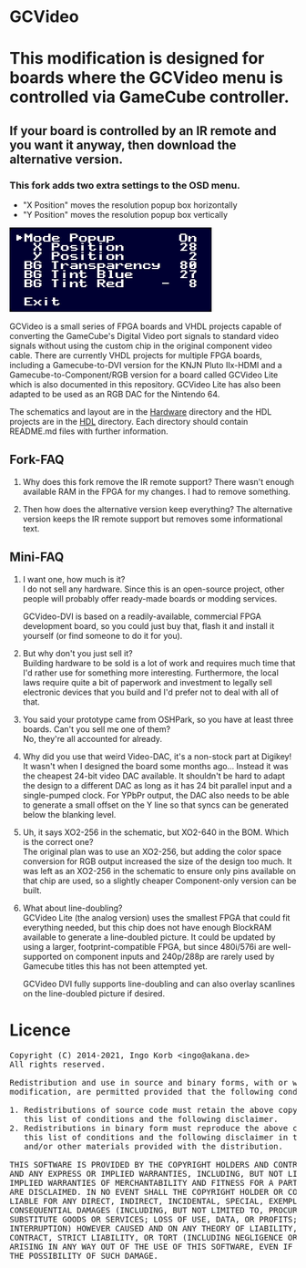 # GCVideo #

# This modification is designed for boards where the GCVideo menu is controlled via GameCube controller.

## If your board is controlled by an IR remote and you want it anyway, then download the alternative version.

### This fork adds two extra settings to the OSD menu.
- "X Position" moves the resolution popup box horizontally
- "Y Position" moves the resolution popup box vertically

![OSD Settings menu](Firmware/doc/osd.png)


GCVideo is a small series of FPGA boards and VHDL projects
capable of converting the
GameCube's Digital Video port signals to standard video signals
without using the custom chip in the original component video cable.
There are currently VHDL projects for multiple FPGA boards, including
a Gamecube-to-DVI version for the KNJN Pluto IIx-HDMI and a
Gamecube-to-Component/RGB version for a board called GCVideo Lite
which is also documented in this repository.
GCVideo Lite has also been adapted to be used as
an RGB DAC for the Nintendo 64.

The schematics and layout are in the [Hardware](Hardware) directory
and the HDL projects are in the [HDL](HDL) directory. Each directory
should contain README.md files with further information.


## Fork-FAQ ##

1. Why does this fork remove the IR remote support?
    There wasn't enough available RAM in the FPGA for my changes.
    I had to remove something.

1. Then how does the alternative version keep everything?
    The alternative version keeps the IR remote support but removes some
    informational text.

## Mini-FAQ ##

1. I want one, how much is it?  
    I do not sell any hardware. Since this is an open-source project,
    other people will probably offer ready-made boards or modding
    services.

    GCVideo-DVI is based on a readily-available, commercial FPGA
    development board, so you could just buy that, flash it and
    install it yourself (or find someone to do it for you).

1. But why don't you just sell it?  
    Building hardware to be sold is a lot of work and requires much
    time that I'd rather use for something more
    interesting. Furthermore, the local laws require quite a bit of
    paperwork and investment to legally sell electronic devices that
    you build and I'd prefer not to deal with all of that.

1. You said your prototype came from OSHPark, so you have at least
    three boards. Can't you sell me one of them?  
    No, they're all accounted for already.

1. Why did you use that weird Video-DAC, it's a non-stock part at
    Digikey!<br>
    It wasn't when I designed the board some months ago... Instead it
    was the cheapest 24-bit video DAC available. It shouldn't be hard
    to adapt the design to a different DAC as long as it has 24 bit
    parallel input and a single-pumped clock. For YPbPr output, the
    DAC also needs to be able to generate a small offset on the Y line
    so that syncs can be generated below the blanking level.

1. Uh, it says XO2-256 in the schematic, but XO2-640 in the BOM. Which
    is the correct one?  
    The original plan was to use an XO2-256, but adding the color
    space conversion for RGB output increased the size of the design
    too much. It was left as an XO2-256 in the schematic to ensure
    only pins available on that chip are used, so a slightly cheaper
    Component-only version can be built.

1. What about line-doubling?  
    GCVideo Lite (the analog version) uses the smallest FPGA that
    could fit everything needed, but this chip does not have enough
    BlockRAM available to generate a line-doubled picture. It could be
    updated by using a larger, footprint-compatible FPGA, but since
    480i/576i are well-supported on component inputs and 240p/288p are
    rarely used by Gamecube titles this has not been attempted yet.

    GCVideo DVI fully supports line-doubling and can also overlay
    scanlines on the line-doubled picture if desired.



# Licence #

<pre>
Copyright (C) 2014-2021, Ingo Korb &lt;ingo@akana.de&gt;
All rights reserved.

Redistribution and use in source and binary forms, with or without
modification, are permitted provided that the following conditions are met:

1. Redistributions of source code must retain the above copyright notice,
   this list of conditions and the following disclaimer.
2. Redistributions in binary form must reproduce the above copyright notice,
   this list of conditions and the following disclaimer in the documentation
   and/or other materials provided with the distribution.

THIS SOFTWARE IS PROVIDED BY THE COPYRIGHT HOLDERS AND CONTRIBUTORS "AS IS"
AND ANY EXPRESS OR IMPLIED WARRANTIES, INCLUDING, BUT NOT LIMITED TO, THE
IMPLIED WARRANTIES OF MERCHANTABILITY AND FITNESS FOR A PARTICULAR PURPOSE
ARE DISCLAIMED. IN NO EVENT SHALL THE COPYRIGHT HOLDER OR CONTRIBUTORS BE
LIABLE FOR ANY DIRECT, INDIRECT, INCIDENTAL, SPECIAL, EXEMPLARY, OR
CONSEQUENTIAL DAMAGES (INCLUDING, BUT NOT LIMITED TO, PROCUREMENT OF
SUBSTITUTE GOODS OR SERVICES; LOSS OF USE, DATA, OR PROFITS; OR BUSINESS
INTERRUPTION) HOWEVER CAUSED AND ON ANY THEORY OF LIABILITY, WHETHER IN
CONTRACT, STRICT LIABILITY, OR TORT (INCLUDING NEGLIGENCE OR OTHERWISE)
ARISING IN ANY WAY OUT OF THE USE OF THIS SOFTWARE, EVEN IF ADVISED OF
THE POSSIBILITY OF SUCH DAMAGE.
</pre>
